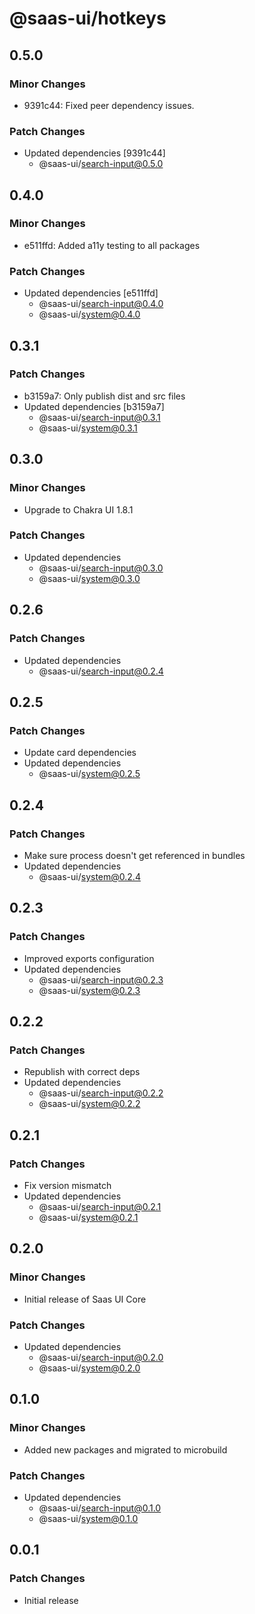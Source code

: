 # @saas-ui/hotkeys

## 0.5.0

### Minor Changes

- 9391c44: Fixed peer dependency issues.

### Patch Changes

- Updated dependencies [9391c44]
  - @saas-ui/search-input@0.5.0

## 0.4.0

### Minor Changes

- e511ffd: Added a11y testing to all packages

### Patch Changes

- Updated dependencies [e511ffd]
  - @saas-ui/search-input@0.4.0
  - @saas-ui/system@0.4.0

## 0.3.1

### Patch Changes

- b3159a7: Only publish dist and src files
- Updated dependencies [b3159a7]
  - @saas-ui/search-input@0.3.1
  - @saas-ui/system@0.3.1

## 0.3.0

### Minor Changes

- Upgrade to Chakra UI 1.8.1

### Patch Changes

- Updated dependencies
  - @saas-ui/search-input@0.3.0
  - @saas-ui/system@0.3.0

## 0.2.6

### Patch Changes

- Updated dependencies
  - @saas-ui/search-input@0.2.4

## 0.2.5

### Patch Changes

- Update card dependencies
- Updated dependencies
  - @saas-ui/system@0.2.5

## 0.2.4

### Patch Changes

- Make sure process doesn't get referenced in bundles
- Updated dependencies
  - @saas-ui/system@0.2.4

## 0.2.3

### Patch Changes

- Improved exports configuration
- Updated dependencies
  - @saas-ui/search-input@0.2.3
  - @saas-ui/system@0.2.3

## 0.2.2

### Patch Changes

- Republish with correct deps
- Updated dependencies
  - @saas-ui/search-input@0.2.2
  - @saas-ui/system@0.2.2

## 0.2.1

### Patch Changes

- Fix version mismatch
- Updated dependencies
  - @saas-ui/search-input@0.2.1
  - @saas-ui/system@0.2.1

## 0.2.0

### Minor Changes

- Initial release of Saas UI Core

### Patch Changes

- Updated dependencies
  - @saas-ui/search-input@0.2.0
  - @saas-ui/system@0.2.0

## 0.1.0

### Minor Changes

- Added new packages and migrated to microbuild

### Patch Changes

- Updated dependencies
  - @saas-ui/search-input@0.1.0
  - @saas-ui/system@0.1.0

## 0.0.1

### Patch Changes

- Initial release

